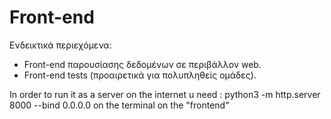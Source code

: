 # Front-end

Ενδεικτικά περιεχόμενα:

- Front-end παρουσίασης δεδομένων σε περιβάλλον web.
- Front-end tests (προαιρετικά για πολυπληθείς ομάδες).


In order to run it as a server on the internet u need : python3 -m http.server 8000 --bind 0.0.0.0 on the terminal on the "frontend" 
